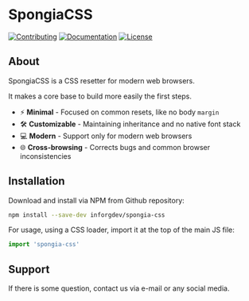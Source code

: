 # SpongiaCSS

<a href="CONTRIBUTING.md"><img src="https://img.shields.io/badge/Contributing-SEE CONTRIBUTING IN CONTRIBUTING.md-005c99?style=flat&amp;logo=" alt="Contributing"/></a> <a href="./src/docs/index.md"><img src="https://img.shields.io/badge/Documentation-src/docs/index.md-005c99?style=flat&amp;logo=" alt="Documentation"/></a> <a href="LICENSE.md"><img src="https://img.shields.io/badge/License-SEE LICENSE IN LICENSE.md-005c99?style=flat&amp;logo=" alt="License"/></a>

## About

SpongiaCSS is a CSS resetter for modern web browsers.

It makes a core base to build more easily the first steps.

- ⚡ **Minimal** - Focused on common resets, like no body `margin`
- 🛠️ **Customizable** - Maintaining inheritance and no native font stack
- 💻 **Modern** - Support only for modern web browsers
- 🌐 **Cross-browsing** - Corrects bugs and common browser inconsistencies

## Installation

Download and install via NPM from Github repository:

```bash
npm install --save-dev inforgdev/spongia-css
```

For usage, using a CSS loader, import it at the top of the main JS file:

```js
import 'spongia-css'
```

## Support

If there is some question, contact us via e-mail or any social media.